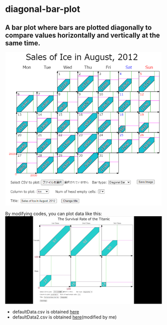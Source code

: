 # diagonal-bar-plot
## A bar plot where bars are plotted diagonally to compare values horizontally and vertically at the same time.

![screenshot of a diagonal bar plot](/defaultData_screenshot.png)

By modifying codes, you can plot data like this:
![gif of a diagonal bar plot](/defaultData2_flip.gif)


- defaultData.csv is obtained [here](https://github.com/ytakefuji/ensemble-machine-learning/blob/master/ice.csv)
- defaultData2.csv is obtained [here](https://www.kaggle.com/code/ukveteran/pivot-tables-titanic-dataset-jma/notebook)(modified by me)